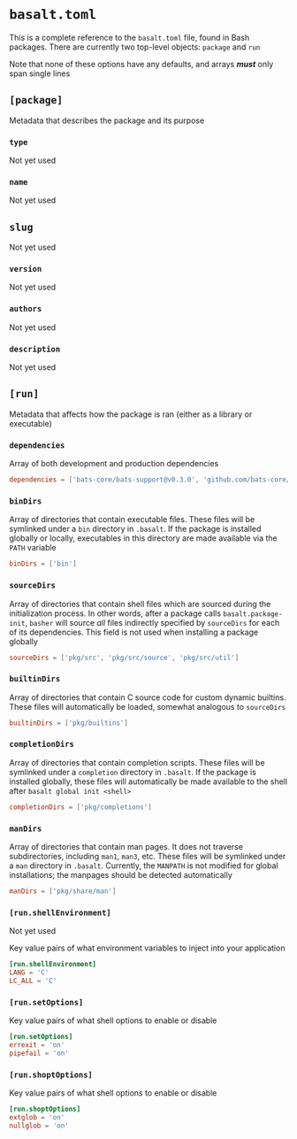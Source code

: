 # `basalt.toml`

This is a complete reference to the `basalt.toml` file, found in Bash packages. There are currently two top-level objects: `package` and `run`

Note that none of these options have any defaults, and arrays _**must**_ only span single lines

## `[package]`

Metadata that describes the package and its purpose

### `type`

Not yet used

### `name`

Not yet used

## `slug`

Not yet used

### `version`

Not yet used

### `authors`

Not yet used

### `description`

Not yet used

## `[run]`

Metadata that affects how the package is ran (either as a library or executable)

### `dependencies`

Array of both development and production dependencies

```toml
dependencies = ['bats-core/bats-support@v0.3.0', 'github.com/bats-core/bats-assert@v0.3.0']
```

### `binDirs`

Array of directories that contain executable files. These files will be symlinked under a `bin` directory in `.basalt`. If the package is installed globally or locally, executables in this directory are made available via the `PATH` variable

```toml
binDirs = ['bin']
```

### `sourceDirs`

Array of directories that contain shell files which are sourced during the initialization process. In other words, after a package calls `basalt.package-init`, `basher` will source _all_ files indirectly specified by `sourceDirs` for each of its dependencies. This field is not used when installing a package globally

```toml
sourceDirs = ['pkg/src', 'pkg/src/source', 'pkg/src/util']
```

### `builtinDirs`

Array of directories that contain C source code for custom dynamic builtins. These files will automatically be loaded, somewhat analogous to `sourceDirs`

```toml
builtinDirs = ['pkg/builtins']
```

### `completionDirs`

Array of directories that contain completion scripts. These files will be symlinked under a `completion` directory in `.basalt`. If the package is installed globally, these files will automatically be made available to the shell after `basalt global init <shell>`

```toml
completionDirs = ['pkg/completions']
```

### `manDirs`

Array of directories that contain man pages. It does not traverse subdirectories, including `man1`, `man3`, etc. These files will be symlinked under a `man` directory in `.basalt`. Currently, the `MANPATH` is not modified for global installations; the manpages should be detected automatically

```toml
manDirs = ['pkg/share/man']
```

### `[run.shellEnvironment]`

Not yet used

Key value pairs of what environment variables to inject into your application

```toml
[run.shellEnvironment]
LANG = 'C'
LC_ALL = 'C'
```

### `[run.setOptions]`

Key value pairs of what shell options to enable or disable

```toml
[run.setOptions]
errexit = 'on'
pipefail = 'on'
```

### `[run.shoptOptions]`

Key value pairs of what shell options to enable or disable

```toml
[run.shoptOptions]
extglob = 'on'
nullglob = 'on'
```
